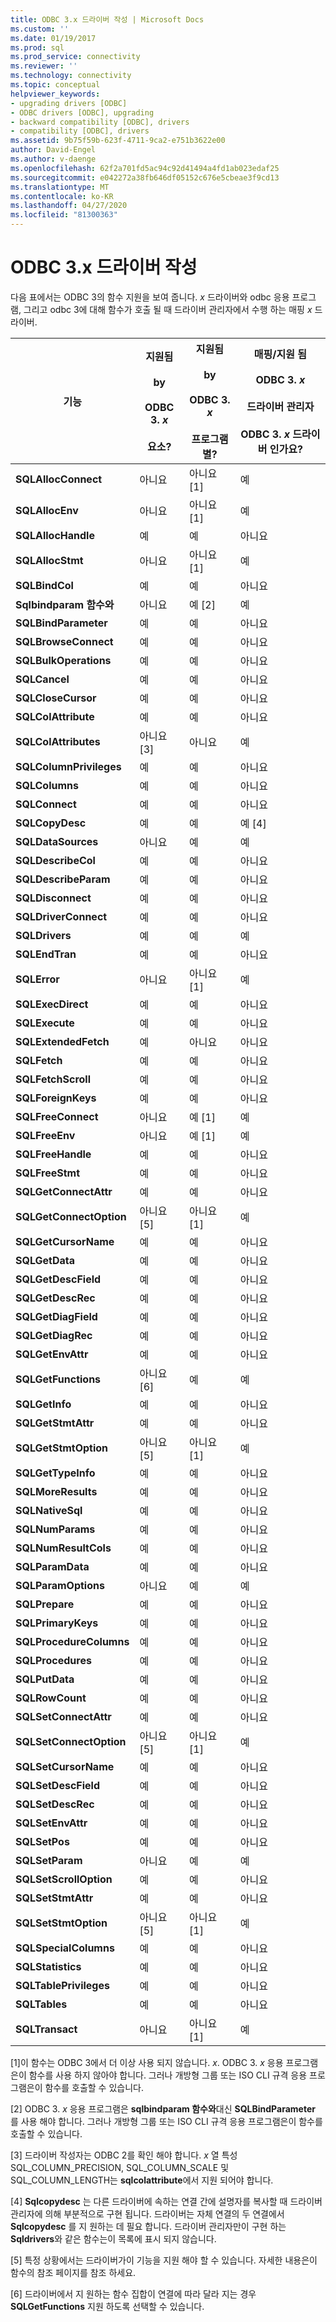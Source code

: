 ```yaml
---
title: ODBC 3.x 드라이버 작성 | Microsoft Docs
ms.custom: ''
ms.date: 01/19/2017
ms.prod: sql
ms.prod_service: connectivity
ms.reviewer: ''
ms.technology: connectivity
ms.topic: conceptual
helpviewer_keywords:
- upgrading drivers [ODBC]
- ODBC drivers [ODBC], upgrading
- backward compatibility [ODBC], drivers
- compatibility [ODBC], drivers
ms.assetid: 9b75f59b-623f-4711-9ca2-e751b3622e00
author: David-Engel
ms.author: v-daenge
ms.openlocfilehash: 62f2a701fd5ac94c92d41494a4fd1ab023edaf25
ms.sourcegitcommit: e042272a38fb646df05152c676e5cbeae3f9cd13
ms.translationtype: MT
ms.contentlocale: ko-KR
ms.lasthandoff: 04/27/2020
ms.locfileid: "81300363"
---
```

# <a name="writing-odbc-3x-drivers"></a>ODBC 3.x 드라이버 작성
다음 표에서는 ODBC 3의 함수 지원을 보여 줍니다. *x* 드라이버와 odbc 응용 프로그램, 그리고 odbc 3에 대해 함수가 호출 될 때 드라이버 관리자에서 수행 하는 매핑 *x* 드라이버.  
  
|기능|지원됨<br /><br /> by<br /><br /> ODBC 3. *x*<br /><br /> 요소?|지원됨<br /><br /> by<br /><br /> ODBC 3. *x*<br /><br /> 프로그램별?|매핑/지원 됨<br /><br /> ODBC 3. *x*<br /><br /> 드라이버 관리자<br /><br /> ODBC 3. *x* 드라이버 인가요?|  
|--------------|----------------------------------------------------|---------------------------------------------------------|---------------------------------------------------------------------------------------------|  
|**SQLAllocConnect**|아니요|아니요 [1]|예|  
|**SQLAllocEnv**|아니요|아니요 [1]|예|  
|**SQLAllocHandle**|예|예|아니요|  
|**SQLAllocStmt**|아니요|아니요 [1]|예|  
|**SQLBindCol**|예|예|아니요|  
|**Sqlbindparam 함수와**|아니요|예 [2]|예|  
|**SQLBindParameter**|예|예|아니요|  
|**SQLBrowseConnect**|예|예|아니요|  
|**SQLBulkOperations**|예|예|아니요|  
|**SQLCancel**|예|예|아니요|  
|**SQLCloseCursor**|예|예|아니요|  
|**SQLColAttribute**|예|예|아니요|  
|**SQLColAttributes**|아니요 [3]|아니요|예|  
|**SQLColumnPrivileges**|예|예|아니요|  
|**SQLColumns**|예|예|아니요|  
|**SQLConnect**|예|예|아니요|  
|**SQLCopyDesc**|예|예|예 [4]|  
|**SQLDataSources**|아니요|예|예|  
|**SQLDescribeCol**|예|예|아니요|  
|**SQLDescribeParam**|예|예|아니요|  
|**SQLDisconnect**|예|예|아니요|  
|**SQLDriverConnect**|예|예|아니요|  
|**SQLDrivers**|예|예|예|  
|**SQLEndTran**|예|예|아니요|  
|**SQLError**|아니요|아니요 [1]|예|  
|**SQLExecDirect**|예|예|아니요|  
|**SQLExecute**|예|예|아니요|  
|**SQLExtendedFetch**|예|아니요|아니요|  
|**SQLFetch**|예|예|아니요|  
|**SQLFetchScroll**|예|예|아니요|  
|**SQLForeignKeys**|예|예|아니요|  
|**SQLFreeConnect**|아니요|예 [1]|예|  
|**SQLFreeEnv**|아니요|예 [1]|예|  
|**SQLFreeHandle**|예|예|아니요|  
|**SQLFreeStmt**|예|예|아니요|  
|**SQLGetConnectAttr**|예|예|아니요|  
|**SQLGetConnectOption**|아니요 [5]|아니요 [1]|예|  
|**SQLGetCursorName**|예|예|아니요|  
|**SQLGetData**|예|예|아니요|  
|**SQLGetDescField**|예|예|아니요|  
|**SQLGetDescRec**|예|예|아니요|  
|**SQLGetDiagField**|예|예|아니요|  
|**SQLGetDiagRec**|예|예|아니요|  
|**SQLGetEnvAttr**|예|예|아니요|  
|**SQLGetFunctions**|아니요 [6]|예|예|  
|**SQLGetInfo**|예|예|아니요|  
|**SQLGetStmtAttr**|예|예|아니요|  
|**SQLGetStmtOption**|아니요 [5]|아니요 [1]|예|  
|**SQLGetTypeInfo**|예|예|아니요|  
|**SQLMoreResults**|예|예|아니요|  
|**SQLNativeSql**|예|예|아니요|  
|**SQLNumParams**|예|예|아니요|  
|**SQLNumResultCols**|예|예|아니요|  
|**SQLParamData**|예|예|아니요|  
|**SQLParamOptions**|아니요|예|예|  
|**SQLPrepare**|예|예|아니요|  
|**SQLPrimaryKeys**|예|예|아니요|  
|**SQLProcedureColumns**|예|예|아니요|  
|**SQLProcedures**|예|예|아니요|  
|**SQLPutData**|예|예|아니요|  
|**SQLRowCount**|예|예|아니요|  
|**SQLSetConnectAttr**|예|예|아니요|  
|**SQLSetConnectOption**|아니요 [5]|아니요 [1]|예|  
|**SQLSetCursorName**|예|예|아니요|  
|**SQLSetDescField**|예|예|아니요|  
|**SQLSetDescRec**|예|예|아니요|  
|**SQLSetEnvAttr**|예|예|아니요|  
|**SQLSetPos**|예|예|아니요|  
|**SQLSetParam**|아니요|예|예|  
|**SQLSetScrollOption**|예|예|아니요|  
|**SQLSetStmtAttr**|예|예|아니요|  
|**SQLSetStmtOption**|아니요 [5]|아니요 [1]|예|  
|**SQLSpecialColumns**|예|예|아니요|  
|**SQLStatistics**|예|예|아니요|  
|**SQLTablePrivileges**|예|예|아니요|  
|**SQLTables**|예|예|아니요|  
|**SQLTransact**|아니요|아니요 [1]|예|  
  
 [1]이 함수는 ODBC 3에서 더 이상 사용 되지 않습니다. *x*. ODBC 3. *x* 응용 프로그램은이 함수를 사용 하지 않아야 합니다. 그러나 개방형 그룹 또는 ISO CLI 규격 응용 프로그램은이 함수를 호출할 수 있습니다.  
  
 [2] ODBC 3. *x* 응용 프로그램은 **sqlbindparam 함수와**대신 **SQLBindParameter** 를 사용 해야 합니다. 그러나 개방형 그룹 또는 ISO CLI 규격 응용 프로그램은이 함수를 호출할 수 있습니다.  
  
 [3] 드라이버 작성자는 ODBC 2를 확인 해야 합니다. *x* 열 특성 SQL_COLUMN_PRECISION, SQL_COLUMN_SCALE 및 SQL_COLUMN_LENGTH는 **sqlcolattribute**에서 지원 되어야 합니다.  
  
 [4] **Sqlcopydesc** 는 다른 드라이버에 속하는 연결 간에 설명자를 복사할 때 드라이버 관리자에 의해 부분적으로 구현 됩니다. 드라이버는 자체 연결의 두 연결에서 **Sqlcopydesc** 를 지 원하는 데 필요 합니다. 드라이버 관리자만이 구현 하는 **Sqldrivers**와 같은 함수는이 목록에 표시 되지 않습니다.  
  
 [5] 특정 상황에서는 드라이버가이 기능을 지원 해야 할 수 있습니다. 자세한 내용은이 함수의 참조 페이지를 참조 하세요.  
  
 [6] 드라이버에서 지 원하는 함수 집합이 연결에 따라 달라 지는 경우 **SQLGetFunctions** 지원 하도록 선택할 수 있습니다.
